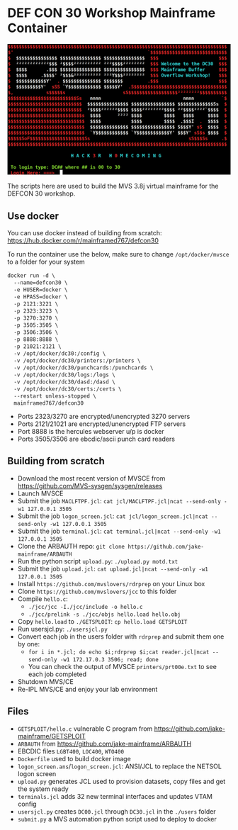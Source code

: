 # DEF CON 30 Workshop Mainframe Container

![DEFCON MAINFRAME](/screenshot.png?raw=true "DEF CON 30")

The scripts here are used to build the MVS 3.8j virtual mainframe for the DEFCON 30 workshop. 

## Use docker

You can use docker instead of building from scratch: https://hub.docker.com/r/mainframed767/defcon30

To run the container use the below, make sure to change `/opt/docker/mvsce` to a folder for your system

```
docker run -d \
  --name=defcon30 \
  -e HUSER=docker \
  -e HPASS=docker \
  -p 2121:3221 \
  -p 2323:3223 \
  -p 3270:3270 \
  -p 3505:3505 \
  -p 3506:3506 \
  -p 8888:8888 \
  -p 21021:2121 \
  -v /opt/docker/dc30:/config \
  -v /opt/docker/dc30/printers:/printers \
  -v /opt/docker/dc30/punchcards:/punchcards \
  -v /opt/docker/dc30/logs:/logs \
  -v /opt/docker/dc30/dasd:/dasd \
  -v /opt/docker/dc30/certs:/certs \
  --restart unless-stopped \
  mainframed767/defcon30
```

- Ports 2323/3270 are encrypted/unencrypted 3270 servers
- Ports 2121/21021 are encrypted/unencrypted FTP servers
- Port 8888 is the hercules webserver u/p is docker
- Ports 3505/3506 are ebcdic/ascii punch card readers


## Building from scratch

- Download the most recent version of MVSCE from https://github.com/MVS-sysgen/sysgen/releases
- Launch MVSCE
- Submit the job `MACLFTPF.jcl`: `cat jcl/MACLFTPF.jcl|ncat --send-only -w1 127.0.0.1 3505`
- Submit the job `logon_screen.jcl`: `cat jcl/logon_screen.jcl|ncat --send-only -w1 127.0.0.1 3505`
- Submit the job `terminal.jcl`: `cat terminal.jcl|ncat --send-only -w1 127.0.0.1 3505`
- Clone the ARBAUTH repo: `git clone https://github.com/jake-mainframe/ARBAUTH`
- Run the python script `upload.py`: `./upload.py motd.txt`
- Submit the job `upload.jcl`: `cat upload.jcl|ncat --send-only -w1 127.0.0.1 3505`
- Install `https://github.com/mvslovers/rdrprep` on your Linux box
- Clone `https://github.com/mvslovers/jcc` to this folder
- Compile `hello.c`:
    - `./jcc/jcc -I./jcc/include -o hello.c`
    - `./jcc/prelink -s ./jcc/objs hello.load hello.obj`
- Copy `hello.load` to `./GETSPLOIT`: `cp hello.load GETSPLOIT`
- Run usersjcl.py: `./usersjcl.py`
- Convert each job in the users folder with `rdrprep` and submit them one by one:
    - `for i in *.jcl; do echo $i;rdrprep $i;cat reader.jcl|ncat --send-only -w1 172.17.0.3 3506; read; done`
    - You can check the output of MVSCE `printers/prt00e.txt` to see each job completed
- Shutdown MVS/CE
- Re-IPL MVS/CE and enjoy your lab environment

## Files

- `GETSPLOIT/hello.c` vulnerable C program from https://github.com/jake-mainframe/GETSPLOIT
- `ARBAUTH` from https://github.com/jake-mainframe/ARBAUTH
- EBCDIC files `LGBT400`, `LOC400`, `WTO400`
- `Dockerfile` used to build docker image
- `logon_screen.ans`/`logon_screen.jcl`: ANSI/JCL to replace the NETSOL logon screen
- `upload.py` generates JCL used to provision datasets, copy files and get the system ready
- `terminals.jcl` adds 32 new terminal interfaces and updates VTAM config
- `usersjcl.py` creates `DC00.jcl` through `DC30.jcl` in the `./users` folder
- `submit.py` a MVS automation python script used to deploy to docker


